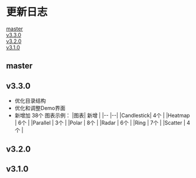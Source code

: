 # 更新日志

[master](#master)  
[v3.3.0](#v3.3.0)  
[v3.2.0](#v3.2.0)  
[v3.1.0](#v3.1.0)  

## master

## v3.3.0

* 优化目录结构
* 优化和调整Demo界面
* 新增加 38个 图表示例：
    |图表| 新增 |
    |-- |--|
    |Candlestick| 4个 |
    |Heatmap    | 6个 |
    |Parallel   | 3个 |
    |Polar      | 8个 |
    |Radar      | 6个 |
    |Ring       | 7个 |
    |Scatter    | 4个 |

## v3.2.0

## v3.1.0

